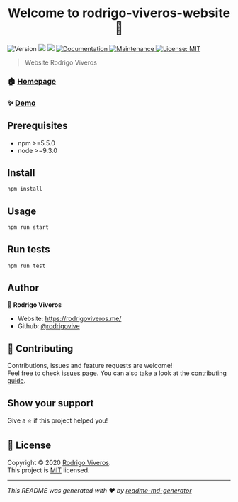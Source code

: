 <h1 align="center">Welcome to rodrigo-viveros-website 👋</h1>
<p>
  <img alt="Version" src="https://img.shields.io/badge/version-0.1.0-blue.svg?cacheSeconds=2592000" />
  <img src="https://img.shields.io/badge/npm-%3E%3D5.5.0-blue.svg" />
  <img src="https://img.shields.io/badge/node-%3E%3D9.3.0-blue.svg" />
  <a href="https://github.com/rodrigovive/website#readme" target="_blank">
    <img alt="Documentation" src="https://img.shields.io/badge/documentation-yes-brightgreen.svg" />
  </a>
  <a href="https://github.com/rodrigovive/website/graphs/commit-activity" target="_blank">
    <img alt="Maintenance" src="https://img.shields.io/badge/Maintained%3F-yes-green.svg" />
  </a>
  <a href="https://github.com/rodrigovive/website/blob/master/LICENSE" target="_blank">
    <img alt="License: MIT" src="https://img.shields.io/github/license/rodrigovive/rodrigo-viveros-website" />
  </a>
</p>

> Website Rodrigo Viveros

### 🏠 [Homepage](https://rodrigoviveros.me/)

### ✨ [Demo](https://rodrigoviveros.me/)

## Prerequisites

- npm >=5.5.0
- node >=9.3.0

## Install

```sh
npm install
```

## Usage

```sh
npm run start
```

## Run tests

```sh
npm run test
```

## Author

👤 **Rodrigo Viveros**

* Website: https://rodrigoviveros.me/
* Github: [@rodrigovive](https://github.com/rodrigovive)

## 🤝 Contributing

Contributions, issues and feature requests are welcome!<br />Feel free to check [issues page](https://github.com/rodrigovive/website/issues). You can also take a look at the [contributing guide](https://github.com/rodrigovive/website/blob/master/CONTRIBUTING.md).

## Show your support

Give a ⭐️ if this project helped you!

## 📝 License

Copyright © 2020 [Rodrigo Viveros](https://github.com/rodrigovive).<br />
This project is [MIT](https://github.com/rodrigovive/website/blob/master/LICENSE) licensed.

***
_This README was generated with ❤️ by [readme-md-generator](https://github.com/kefranabg/readme-md-generator)_